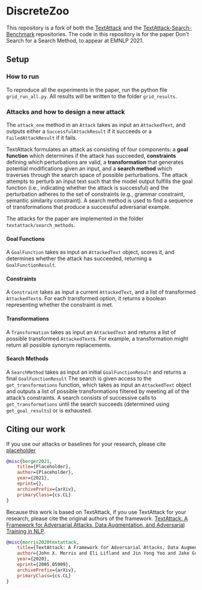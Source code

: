 # DiscreteZoo

This repository is a fork of both the [TextAttack](https://github.com/QData/TextAttack) and the [TextAttack-Search-Benchmark](https://github.com/QData/TextAttack-Search-Benchmark) repositories. The code in this repository is for the paper Don't Search for a Search Method, to appear at EMNLP 2021.

## Setup

### How to run

To reproduce all the experiments in the paper, run the python file `grid_run_all.py`. All results will be written to the folder `grid_results`.

### Attacks and how to design a new attack 

The `attack_one` method in an `Attack` takes as input an `AttackedText`, and outputs either a `SuccessfulAttackResult` if it succeeds or a `FailedAttackResult` if it fails. 

TextAttack formulates an attack as consisting of four components: a **goal function** which determines if the attack has succeeded, **constraints** defining which perturbations are valid, a **transformation** that generates potential modifications given an input, and a **search method** which traverses through the search space of possible perturbations. The attack attempts to perturb an input text such that the model output fulfills the goal function (i.e., indicating whether the attack is successful) and the perturbation adheres to the set of constraints (e.g., grammar constraint, semantic similarity constraint). A search method is used to find a sequence of transformations that produce a successful adversarial example.

The attacks for the paper are implemented in the folder `textattack/search_methods`.

#### Goal Functions

A `GoalFunction` takes as input an `AttackedText` object, scores it, and determines whether the attack has succeeded, returning a `GoalFunctionResult`.

#### Constraints

A `Constraint` takes as input a current `AttackedText`, and a list of transformed `AttackedText`s. For each transformed option, it returns a boolean representing whether the constraint is met.

#### Transformations

A `Transformation` takes as input an `AttackedText` and returns a list of possible transformed `AttackedText`s. For example, a transformation might return all possible synonym replacements.

#### Search Methods

A `SearchMethod` takes as input an initial `GoalFunctionResult` and returns a final `GoalFunctionResult` The search is given access to the `get_transformations` function, which takes as input an `AttackedText` object and outputs a list of possible transformations filtered by meeting all of the attack’s constraints. A search consists of successive calls to `get_transformations` until the search succeeds (determined using `get_goal_results`) or is exhausted.


## Citing our work

If you use our attacks or baselines for your research, please cite [placeholder]()

```bibtex
@misc{berger2021,
    title={Placeholder},
    author={Placeholder},
    year={2021},
    eprint={},
    archivePrefix={arXiv},
    primaryClass={cs.CL}
}
```

Because this work is based on TextAttack, if you use TextAttack for your research, please cite the original authors of the framework. [TextAttack: A Framework for Adversarial Attacks, Data Augmentation, and Adversarial Training in NLP](https://arxiv.org/abs/2005.05909).

```bibtex
@misc{morris2020textattack,
    title={TextAttack: A Framework for Adversarial Attacks, Data Augmentation, and Adversarial Training in NLP},
    author={John X. Morris and Eli Lifland and Jin Yong Yoo and Jake Grigsby and Di Jin and Yanjun Qi},
    year={2020},
    eprint={2005.05909},
    archivePrefix={arXiv},
    primaryClass={cs.CL}
}
```


